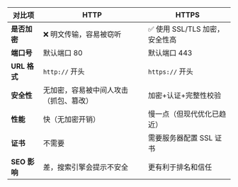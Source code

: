 |对比项|HTTP|HTTPS|
|---|---|---|
|**是否加密**|❌ 明文传输，容易被窃听|✅ 使用 SSL/TLS 加密，安全性高|
|**端口号**|默认端口 80|默认端口 443|
|**URL 格式**|`http://` 开头|`https://` 开头|
|**安全性**|无加密，容易被中间人攻击（抓包、篡改）|加密+认证+完整性校验|
|**性能**|快（无加密开销）|慢一点（但现代优化已趋近）|
|**证书**|不需要|需要服务器配置 SSL 证书|
|**SEO 影响**|差，搜索引擎会提示不安全|更有利于排名和信任|
